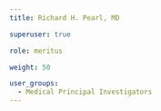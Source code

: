 ```yaml
---
title: Richard H. Pearl, MD

superuser: true

role: meritus

weight: 50

user_groups:
  - Medical Principal Investigators
---
```

